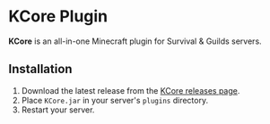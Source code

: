 # KCore Plugin

**KCore** is an all-in-one Minecraft plugin for Survival & Guilds servers.

## Installation

1. Download the latest release from the [KCore releases page](#).
2. Place `KCore.jar` in your server's `plugins` directory.
3. Restart your server.
